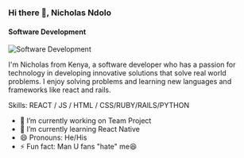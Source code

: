 ### Hi there 👋, Nicholas Ndolo
#### Software Development
![Software Development](https://cdn.pixabay.com/photo/2015/08/24/12/53/banner-904884__340.jpg)

I'm Nicholas from Kenya, a  software developer who has a passion for technology in developing innovative solutions that solve real world problems. I enjoy solving problems and learning new languages and frameworks like react and rails.

Skills: REACT / JS / HTML / CSS/RUBY/RAILS/PYTHON

- 🔭 I’m currently working on Team Project 
- 🌱 I’m currently learning React Native 
- 😄 Pronouns: He/His 
- ⚡ Fun fact: Man U fans "hate" me😆 












